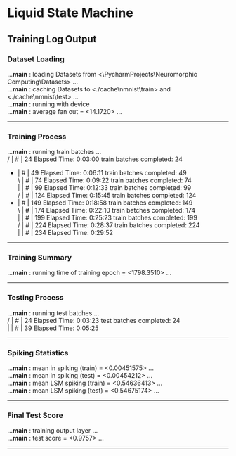 # Liquid State Machine
## Training Log Output

### Dataset Loading
...__main__                 : loading Datasets from <\PycharmProjects\Neuromorphic Computing\Datasets> ... <br>
...__main__                 : caching Datasets to <./cache\nmnist\train> and <./cache\nmnist\test> ... <br>
...__main__                 : running with <cpu> device <br>
...__main__                 : average fan out = <14.1720> ... <br>

---

### **Training Process**
...__main__                 : running train batches ... <br>
/ |         #                                        |  24  Elapsed Time: 0:03:00  train batches completed:  24 <br>
- |                #                                 |  49  Elapsed Time: 0:06:11  train batches completed:  49 <br>
\ |                         #                        |  74  Elapsed Time: 0:09:22  train batches completed:  74 <br>
| |                                      #           |  99  Elapsed Time: 0:12:33  train batches completed:  99 <br>
/ |                                                # | 124  Elapsed Time: 0:15:45  train batches completed: 124 <br>
- |                #                                | 149  Elapsed Time: 0:18:58  train batches completed: 149 <br>
\ |                    #                            | 174  Elapsed Time: 0:22:10  train batches completed: 174 <br>
| |                                                # | 199  Elapsed Time: 0:25:23  train batches completed: 199 <br>
/ |                       #                         | 224  Elapsed Time: 0:28:37  train batches completed: 224 <br>
| |     #                                           | 234  Elapsed Time: 0:29:52 <br>

---

### **Training Summary**
...__main__                 : running time of training epoch = <1798.3510> ... <br>

---

### **Testing Process**
...__main__                 : running test batches ... <br>
/ |                                 #                |  24  Elapsed Time: 0:03:23  test batches completed:  24 <br>
| |                                        #         |  39  Elapsed Time: 0:05:25 <br>

---

### **Spiking Statistics**
...__main__                 : mean in spiking (train) = <0.00451575> ... <br>
...__main__                 : mean in spiking (test) = <0.00454212> ... <br>
...__main__                 : mean LSM spiking (train) = <0.54636413> ... <br>
...__main__                 : mean LSM spiking (test) = <0.54675174> ... <br>

---

### **Final Test Score**
...__main__                 : training output layer ... <br>
...__main__                 : test score = <0.9757> ... <br>

---
